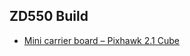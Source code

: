 
## ZD550 Build

- [Mini carrier board – Pixhawk 2.1 Cube](https://www.airbot-systems.com/produit/mini-carrier-board-pixhawk-2-1-cube/?lang=en)
